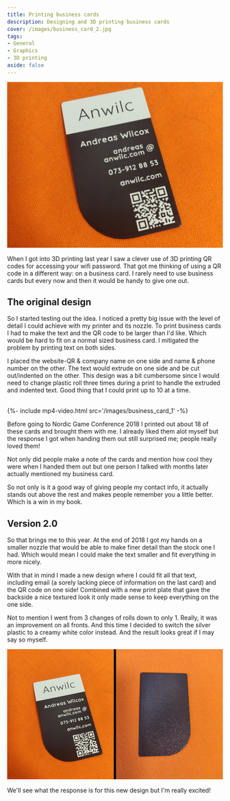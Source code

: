```yaml
---
title: Printing business cards
description: Designing and 3D printing business cards
cover: /images/business_card_2.jpg
tags:
- General
- Graphics
- 3D printing
aside: false
---
```


![Image](/images/business_card_2.jpg)

When I got into 3D printing last year I saw a clever use of 3D printing QR codes for accessing your wifi password. That got me thinking of using a QR code in a different way: on a business card. I rarely need to use business cards but every now and then it would be handy to give one out.

## The original design
So I started testing out the idea. I noticed a pretty big issue with the level of detail I could achieve with my printer and its nozzle. To print business cards I had to make the text and the QR code to be larger than I'd like. Which would be hard to fit on a normal sized business card. I mitigated the problem by printing text on both sides.

I placed the website-QR & company name on one side and name & phone number on the other. The text would extrude on one side and be cut out/indented on the other. This design was a bit cumbersome since I would need to change plastic roll three times during a print to handle the extruded and indented text. Good thing that I could print up to 10 at a time.

<br>
{%- include mp4-video.html src='/images/business_card_1' -%}
<br>

Before going to Nordic Game Conference 2018 I printed out about 18 of these cards and brought them with me. I already liked them alot myself but the response I got when handing them out still surprised me; people really loved them!

Not only did people make a note of the cards and mention how cool they were when I handed them out but one person I talked with months later actually mentioned my business card.

So not only is it a good way of giving people my contact info, it actually stands out above the rest and makes people remember you a little better. Which is a win in my book.

## Version 2.0
So that brings me to this year. At the end of 2018 I got my hands on a smaller nozzle that would be able to make finer detail than the stock one I had. Which would mean I could make the text smaller and fit everything in more nicely.

With that in mind I made a new design where I could fit all that text, including email (a sorely lacking piece of information on the last card) and the QR code on one side! Combined with a new print plate that gave the backside a nice textured look it only made sense to keep everything on the one side.

Not to mention I went from 3 changes of rolls down to only 1. Really, it was an improvement on all fronts. And this time I decided to switch the silver plastic to a creamy white color instead. And the result looks great if I may say so myself.

![Image](/images/business_card_2_both_sides.png)

We'll see what the response is for this new design but I'm really excited!